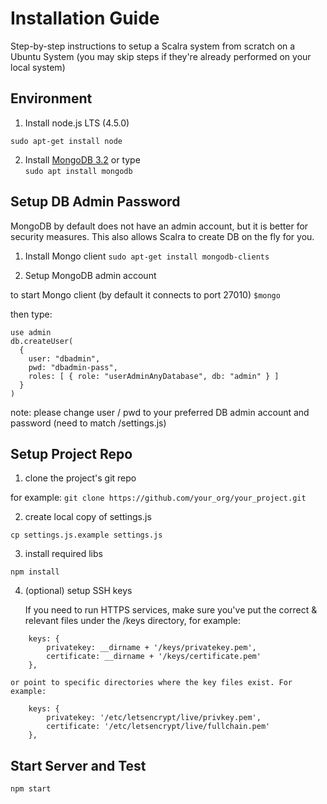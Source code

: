 # Installation Guide
Step-by-step instructions to setup a Scalra system from scratch on a Ubuntu System
(you may skip steps if they're already performed on your local system)
	
## Environment

1. Install node.js LTS (4.5.0)

`sudo apt-get install node`

2. Install [MongoDB 3.2](https://docs.mongodb.com/manual/tutorial/install-mongodb-on-ubuntu/)
or type						 
`sudo apt install mongodb`
 
## Setup DB Admin Password
MongoDB by default does not have an admin account, but it is better for security measures.
This also allows Scalra to create DB on the fly for you.

1. Install Mongo client
`sudo apt-get install mongodb-clients`  
					  
2. Setup MongoDB admin account 
		
to start Mongo client (by default it connects to port 27010)
`$mongo`

then type:
```
use admin
db.createUser(
  {
    user: "dbadmin",
    pwd: "dbadmin-pass",
    roles: [ { role: "userAdminAnyDatabase", db: "admin" } ]
  }
)
```

note: please change user / pwd to your preferred DB admin account and password (need to match /settings.js)


## Setup Project Repo

1. clone the project's git repo

for example:
  ```git clone https://github.com/your_org/your_project.git```

2. create local copy of settings.js

  ```cp settings.js.example settings.js```

3. install required libs

  ```npm install```

4. (optional) setup SSH keys

	If you need to run HTTPS services, make sure you've put the correct & relevant files under the /keys directory, for example:
```
	keys: {
		privatekey: __dirname + '/keys/privatekey.pem',
		certificate: __dirname + '/keys/certificate.pem'
	},	
```	
	
	or point to specific directories where the key files exist. For example:
	
```
	keys: {
		privatekey: '/etc/letsencrypt/live/privkey.pem',
		certificate: '/etc/letsencrypt/live/fullchain.pem'		
	},	
```			
	
## Start Server and Test

```npm start```

